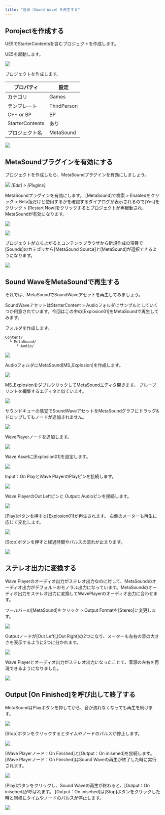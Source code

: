 ```yaml
---
title: "音源（Sound Wave）を再生する"
---
```


## Porojectを作成する

UE5でStarterContentsを含むプロジェクトを作成します。

UE5を起動します。

![](/images/books/ue5_metasound_createsound/chapter01_play_soundwave/2022-08-16-20-25-49.png)

プロジェクトを作成します。

| プロパティ      | 設定        |
| --------------- | ----------- |
| カテゴリ        | Games       |
| テンプレート    | ThirdPerson |
| C++ or BP       | BP          |
| StarterContents | あり        |
| プロジェクト名  | MetaSound   |

![](/images/books/ue5_metasound_createsound/chapter01_play_soundwave/2022-08-17-00-17-31.png)

## MetaSoundプラグインを有効にする

プロジェクトを作成したら、MetaSoundプラグインを有効にしましょう。

![](/images/books/ue5_metasound_createsound/chapter01_play_soundwave/2022-08-17-00-20-40.png)
*[Edit] > [Plugins]*

MetaSoundプラグインを有効にします。
[MetaSound]で検索 > Enabledをクリック > Beta版だけど使用するかを確認するダイアログが表示されるので[Yes]をクリック > [Restart Now]をクリックするとプロジェクトが再起動され、MetaSoundが有効になります。

![](/images/books/ue5_metasound_createsound/chapter01_play_soundwave/2022-08-17-00-22-41.png)

![](/images/books/ue5_metasound_createsound/chapter01_play_soundwave/2022-08-17-00-23-26.png)

プロジェクトが立ち上がるとコンテンツブラウザから新規作成の項目で [Sounds]のカテゴリから[MetaSound Source]と[MetaSound]が選択できるようになります。

![](/images/books/ue5_metasound_createsound/chapter01_play_soundwave/2022-08-17-00-36-40.png)

## Sound WaveをMetaSoundで再生する

それでは、MetaSoundでSoundWaveアセットを再生してみましょう。

SoundWaveアセットはStarterContent > Audioフォルダにサンプルとしていくつか用意されています。今回はこの中の[Explosion01]をMetaSoundで再生してみます。 

フォルダを作成します。
```
Content/
  └ MetaSound/
     └ Audio/
```

![](/images/books/ue5_metasound_createsound/chapter01_play_soundwave/2022-08-17-00-29-34.png)

AudioフォルダにMetaSound[MS_Explosion]を作成します。

![](/images/books/ue5_metasound_createsound/chapter01_play_soundwave/2022-08-17-00-39-38.png)

MS_ExplosionをダブルクリックしてMetaSoundエディタ開きます。
ブループリントを編集するエディタと似ています。

![](/images/books/ue5_metasound_createsound/chapter01_play_soundwave/2022-08-17-00-46-11.png)

サウンドキューの感覚でSoundWaveアセットをMetaSoundグラフにドラッグ&ドロップしてもノードが追加されません。

![](/images/books/ue5_metasound_createsound/chapter01_play_soundwave/2022-08-17-00-48-28.png)

WavePlayerノードを追加します。

![](/images/books/ue5_metasound_createsound/chapter01_play_soundwave/2022-08-17-00-50-19.png)

Wave Assetに[Explosion01]を設定します。

![](/images/books/ue5_metasound_createsound/chapter01_play_soundwave/2022-08-17-00-51-27.png)

Input：On PlayとWave PlayerのPlayピンを接続します。

![](/images/books/ue5_metasound_createsound/chapter01_play_soundwave/2022-08-17-00-52-20.png)

Wave PlayerのOut Leftピンと Output: Audioピンを接続します。

![](/images/books/ue5_metasound_createsound/chapter01_play_soundwave/2022-08-17-00-53-17.png)

[Play]ボタンを押すと[Explosion01]が再生されます。
右側のメーターも再生に応じて変化します。

![](/images/books/ue5_metasound_createsound/chapter01_play_soundwave/2022-08-17-00-54-35.png)

[Stop]ボタンを押すと経過時間やパルスの流れが止まります。

![](/images/books/ue5_metasound_createsound/chapter01_play_soundwave/2022-08-17-00-56-49.png)

## ステレオ出力に変換する

Wave Playerのオーディオ出力がステレオ出力なのに対して、MetaSoundのオーディオ出力がデフォルトのモノラル出力になっています。MetaSoundのオーディオ出力をステレオ出力に変換してWavePlayerのオーディオ出力に合わせます。

ツールバーの[MetaSound]をクリック > Output Formatを[Stereo]に変更します。

![](/images/books/ue5_metasound_createsound/chapter01_play_soundwave/2022-08-17-00-58-57.png)

Outputノードが[Out Left],[Out Right]の2つになり、メーターも左右の音の大きさを表示するように2つに分かれます。

![](/images/books/ue5_metasound_createsound/chapter01_play_soundwave/2022-08-17-01-02-54.png)

Wave Playerとオーディオ出力がステレオ出力になったことで、音源の左右を再現できるようになりました。

![](/images/books/ue5_metasound_createsound/chapter01_play_soundwave/2022-08-17-01-01-17.png)

## Output [On Finished]を呼び出して終了する

MetaSoundはPlayボタンを押してから、音が流れなくなっても再生を続けます。

![](/images/books/ue5_metasound_createsound/chapter01_play_soundwave/2022-08-17-01-05-39.png)

[Stop]ボタンをクリックするとタイムやノードのパルスが停止します。

![](/images/books/ue5_metasound_createsound/chapter01_play_soundwave/2022-08-17-01-06-57.png)

[Wave Playerノード：On Finished]と[Output：On inisehed]を接続します。
[Wave Playerノード：On Finished]はSound Waveの再生が終了した時に実行されます。

![](/images/books/ue5_metasound_createsound/chapter01_play_soundwave/2022-08-17-01-07-53.png)

[Play]ボタンをクリックし、Sound Waveの再生が終わると、[Output：On inisehed]が呼ばれます。
[Output：On inisehed]は[Stop]ボタンをクリックした時と同様にタイムやノードのパルスが停止します。

![](/images/books/ue5_metasound_createsound/chapter01_play_soundwave/2022-08-17-01-09-06.png)

